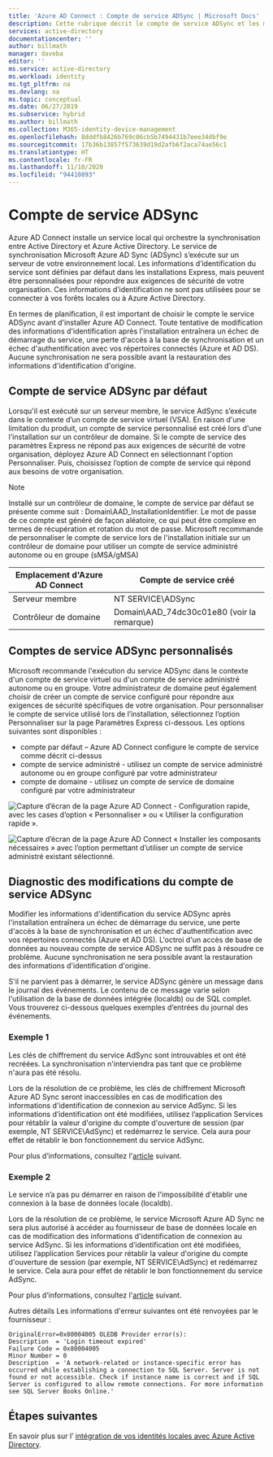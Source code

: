 ```yaml
---
title: 'Azure AD Connect : Compte de service ADSync | Microsoft Docs'
description: Cette rubrique décrit le compte de service ADSync et les meilleures pratiques qui s'y rapportent.
services: active-directory
documentationcenter: ''
author: billmath
manager: daveba
editor: ''
ms.service: active-directory
ms.workload: identity
ms.tgt_pltfrm: na
ms.devlang: na
ms.topic: conceptual
ms.date: 06/27/2019
ms.subservice: hybrid
ms.author: billmath
ms.collection: M365-identity-device-management
ms.openlocfilehash: 8dddfb8426b769c06cb5b7494431b7eee34dbf9e
ms.sourcegitcommit: 17b36b13857f573639d19d2afb6f2aca74ae56c1
ms.translationtype: HT
ms.contentlocale: fr-FR
ms.lasthandoff: 11/10/2020
ms.locfileid: "94410893"
---
```

# <a name="adsync-service-account"></a>Compte de service ADSync
Azure AD Connect installe un service local qui orchestre la synchronisation entre Active Directory et Azure Active Directory.  Le service de synchronisation Microsoft Azure AD Sync (ADSync) s’exécute sur un serveur de votre environnement local.  Les informations d’identification du service sont définies par défaut dans les installations Express, mais peuvent être personnalisées pour répondre aux exigences de sécurité de votre organisation.  Ces informations d’identification ne sont pas utilisées pour se connecter à vos forêts locales ou à Azure Active Directory.

En termes de planification, il est important de choisir le compte le service ADSync avant d'installer Azure AD Connect.  Toute tentative de modification des informations d'identification après l'installation entraînera un échec de démarrage du service, une perte d'accès à la base de synchronisation et un échec d'authentification avec vos répertoires connectés (Azure et AD DS).  Aucune synchronisation ne sera possible avant la restauration des informations d'identification d'origine.

## <a name="the-default-adsync-service-account"></a>Compte de service ADSync par défaut

Lorsqu'il est exécuté sur un serveur membre, le service AdSync s’exécute dans le contexte d’un compte de service virtuel (VSA).  En raison d'une limitation du produit, un compte de service personnalisé est créé lors d'une l'installation sur un contrôleur de domaine.  Si le compte de service des paramètres Express ne répond pas aux exigences de sécurité de votre organisation, déployez Azure AD Connect en sélectionnant l'option Personnaliser.  Puis, choisissez l’option de compte de service qui répond aux besoins de votre organisation.

>[!NOTE]
>Installé sur un contrôleur de domaine, le compte de service par défaut se présente comme suit : Domain\AAD_InstallationIdentifier.  Le mot de passe de ce compte est généré de façon aléatoire, ce qui peut être complexe en termes de récupération et rotation du mot de passe.  Microsoft recommande de personnaliser le compte de service lors de l'installation initiale sur un contrôleur de domaine pour utiliser un compte de service administré autonome ou en groupe (sMSA/gMSA)

|Emplacement d'Azure AD Connect|Compte de service créé|
|-----|-----|
|Serveur membre|NT SERVICE\ADSync|
|Contrôleur de domaine|Domain\AAD_74dc30c01e80 (voir la remarque)|

## <a name="custom-adsync-service-accounts"></a>Comptes de service ADSync personnalisés
Microsoft recommande l'exécution du service ADSync dans le contexte d'un compte de service virtuel ou d'un compte de service administré autonome ou en groupe.  Votre administrateur de domaine peut également choisir de créer un compte de service configuré pour répondre aux exigences de sécurité spécifiques de votre organisation.   Pour personnaliser le compte de service utilisé lors de l’installation, sélectionnez l’option Personnaliser sur la page Paramètres Express ci-dessous.   Les options suivantes sont disponibles :

- compte par défaut – Azure AD Connect configure le compte de service comme décrit ci-dessus
- compte de service administré - utilisez un compte de service administré autonome ou en groupe configuré par votre administrateur
- compte de domaine - utilisez un compte de service de domaine configuré par votre administrateur

![Capture d’écran de la page Azure AD Connect - Configuration rapide, avec les cases d’option « Personnaliser » ou « Utiliser la configuration rapide ».](media/concept-adsync-service-account/adsync1.png)

![Capture d’écran de la page Azure AD Connect « Installer les composants nécessaires » avec l’option permettant d’utiliser un compte de service administré existant sélectionné.](media/concept-adsync-service-account/adsync2.png)

## <a name="diagnosing-adsync-service-account-changes"></a>Diagnostic des modifications du compte de service ADSync
Modifier les informations d'identification du service ADSync après l'installation entraînera un échec de démarrage du service, une perte d'accès à la base de synchronisation et un échec d'authentification avec vos répertoires connectés (Azure et AD DS).  L'octroi d'un accès de base de données au nouveau compte de service ADSync ne suffit pas à résoudre ce problème. Aucune synchronisation ne sera possible avant la restauration des informations d'identification d'origine.

S'il ne parvient pas à démarrer, le service ADSync génère un message dans le journal des événements.  Le contenu de ce message varie selon l'utilisation de la base de données intégrée (localdb) ou de SQL complet.  Vous trouverez ci-dessous quelques exemples d’entrées du journal des événements.

### <a name="example-1"></a>Exemple 1

Les clés de chiffrement du service AdSync sont introuvables et ont été recréées.  La synchronisation n'interviendra pas tant que ce problème n'aura pas été résolu.

Lors de la résolution de ce problème, les clés de chiffrement Microsoft Azure AD Sync seront inaccessibles en cas de modification des informations d'identification de connexion au service AdSync.  Si les informations d’identification ont été modifiées, utilisez l’application Services pour rétablir la valeur d'origine du compte d'ouverture de session (par exemple, NT SERVICE\AdSync) et redémarrez le service.  Cela aura pour effet de rétablir le bon fonctionnement du service AdSync.

Pour plus d’informations, consultez l'[article](./whatis-hybrid-identity.md) suivant.

### <a name="example-2"></a>Exemple 2

Le service n’a pas pu démarrer en raison de l'impossibilité d'établir une connexion à la base de données locale (localdb).

Lors de la résolution de ce problème, le service Microsoft Azure AD Sync ne sera plus autorisé à accéder au fournisseur de base de données locale en cas de modification des informations d'identification de connexion au service AdSync.  Si les informations d’identification ont été modifiées, utilisez l’application Services pour rétablir la valeur d'origine du compte d'ouverture de session (par exemple, NT SERVICE\AdSync) et redémarrez le service.  Cela aura pour effet de rétablir le bon fonctionnement du service AdSync.

Pour plus d’informations, consultez l'[article](./whatis-hybrid-identity.md) suivant.

Autres détails Les informations d'erreur suivantes ont été renvoyées par le fournisseur :
 

``` 
OriginalError=0x80004005 OLEDB Provider error(s): 
Description  = 'Login timeout expired'
Failure Code = 0x80004005
Minor Number = 0 
Description  = 'A network-related or instance-specific error has occurred while establishing a connection to SQL Server. Server is not found or not accessible. Check if instance name is correct and if SQL Server is configured to allow remote connections. For more information see SQL Server Books Online.'
```
## <a name="next-steps"></a>Étapes suivantes
En savoir plus sur l’ [intégration de vos identités locales avec Azure Active Directory](whatis-hybrid-identity.md).
